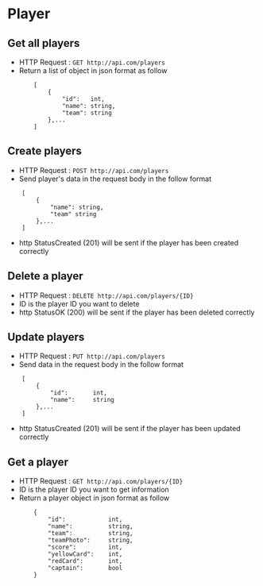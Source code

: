 # Player

## Get all players
* HTTP Request : ```GET http://api.com/players```
* Return a list of object in json format as follow
    ``` 
        [
            {
                "id":   int,    
                "name": string, 
                "team": string
            },...
        ]
    ```

## Create players
* HTTP Request : ```POST http://api.com/players```
* Send player's data in the request body in the follow format 
``` 
    [
        {  
            "name": string, 
            "team" string
        },...
    ]
```
* http StatusCreated (201) will be sent if the player has been created correctly
    
## Delete a player
* HTTP Request : ```DELETE http://api.com/players/{ID}```
* ID is the player ID you want to delete
* http StatusOK (200) will be sent if the player has been deleted correctly

## Update players
* HTTP Request : ```PUT http://api.com/players```
* Send data in the request body in the follow format
``` 
    [
        {  
            "id":       int,
            "name":     string 
        },...
    ]
```
* http StatusCreated (201) will be sent if the player has been updated correctly

## Get a player
* HTTP Request : ```GET http://api.com/players/{ID}```
* ID is the player ID you want to get information
* Return a player object in json format as follow
    ``` 
        {
            "id":            int,
            "name":          string,
            "team":          string,
            "teamPhoto":     string,
            "score":         int,
            "yellowCard":    int,
            "redCard":       int,
            "captain":       bool
        }
    ```